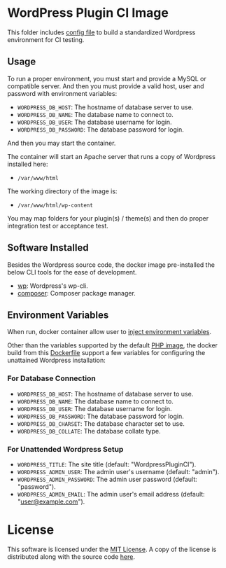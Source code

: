 # WordPress Plugin CI Image

This folder includes [config file](Dockerfile) to build a standardized Wordpress environment
for CI testing.

## Usage

To run a proper environment, you must start and provide a MySQL or compatible server. And then
you must provide a valid host, user and password with environment variables:

- `WORDPRESS_DB_HOST`: The hostname of database server to use.
- `WORDPRESS_DB_NAME`: The database name to connect to.
- `WORDPRESS_DB_USER`: The database username for login.
- `WORDPRESS_DB_PASSWORD`: The database password for login.

And then you may start the container.

The container will start an Apache server that runs a copy of Wordpress installed here:

- `/var/www/html`

The working directory of the image is:

- `/var/www/html/wp-content`

You may map folders for your plugin(s) / theme(s) and then do proper integration test or acceptance
test.

## Software Installed

Besides the Wordpress source code, the docker image pre-installed the below CLI tools for the ease
of development.

- [wp](https://wp-cli.org/): Wordpress's wp-cli.
- [composer](https://getcomposer.org): Composer package manager.

## Environment Variables

When run, docker container allow user to [inject environment variables](https://docs.docker.com/reference/cli/docker/container/run/#env).

Other than the variables supported by the default [PHP image](https://hub.docker.com/_/php),
the docker build from this [Dockerfile](Dockerfile) support a few variables for configuring the
unattained Wordpress installation:

### For Database Connection

- `WORDPRESS_DB_HOST`: The hostname of database server to use.
- `WORDPRESS_DB_NAME`: The database name to connect to.
- `WORDPRESS_DB_USER`: The database username for login.
- `WORDPRESS_DB_PASSWORD`: The database password for login.
- `WORDPRESS_DB_CHARSET`: The database character set to use.
- `WORDPRESS_DB_COLLATE`: The database collate type.

### For Unattended Wordpress Setup

- `WORDPRESS_TITLE`: The site title (default: "WordpressPluginCI").
- `WORDPRESS_ADMIN_USER`: The admin user's username (default: "admin").
- `WORDPRESS_ADMIN_PASSWORD`: The admin user password (default: "password").
- `WORDPRESS_ADMIN_EMAIL`: The admin user's email address (default: "user@example.com").

# License

This software is licensed under the [MIT License](https://mit-license.org). A copy of the license
is distributed along with the source code [here](../LICENSE.md).
